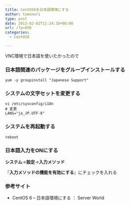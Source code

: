```yaml
---
title: CentOS6を日本語環境にする
author: tomonori
type: post
date: 2013-02-02T11:24:18+00:00
url: /?p=656
categories:
  - CentOS6

---
```

VNC環境で日本語を使いたかったので

### 日本語関連のパッケージをグループインストールする

```:bash
yum -y groupinstall "Japanese Support"
```

### システムの文字セットを変更する

```:bash
vi /etc/sysconfig/i18n
# 変更
LANG="ja_JP.UTF-8" 
```

### システムを再起動する

```:bash
reboot
```

### 日本語入力をONにする

**システム**→**設定**→**入力メソッド**
  
『**入力メソッドの機能を有効にする**』にチェックを入れる

### 参考サイト

</p> 

  * CentOS 6 &#8211; 日本語環境にする ： Server World</a> </ul>